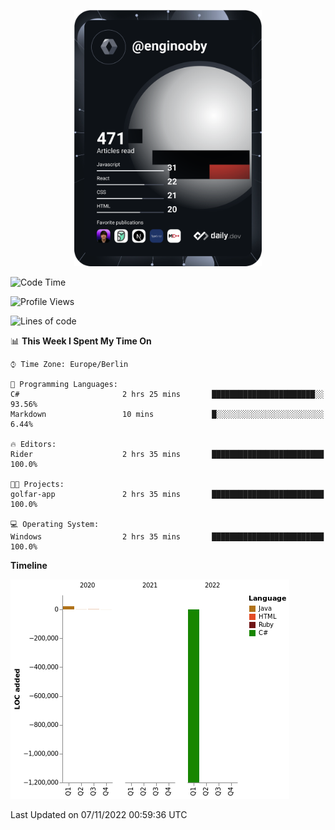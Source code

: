 <p align="center">
<a href="https://app.daily.dev/enginooby"><img src="devcard.svg" width="300" alt="enginooby's Dev Card"/></a>
</p>

<!--START_SECTION:waka-->
![Code Time](http://img.shields.io/badge/Code%20Time-112%20hrs%2049%20mins-blue)

![Profile Views](http://img.shields.io/badge/Profile%20Views-0-blue)

![Lines of code](https://img.shields.io/badge/From%20Hello%20World%20I%27ve%20Written--1%20Million%20lines%20of%20code-blue)

📊 **This Week I Spent My Time On** 

```text
⌚︎ Time Zone: Europe/Berlin

💬 Programming Languages: 
C#                       2 hrs 25 mins       ███████████████████████░░   93.56% 
Markdown                 10 mins             █░░░░░░░░░░░░░░░░░░░░░░░░   6.44%

🔥 Editors: 
Rider                    2 hrs 35 mins       █████████████████████████   100.0%

🐱‍💻 Projects: 
golfar-app               2 hrs 35 mins       █████████████████████████   100.0%

💻 Operating System: 
Windows                  2 hrs 35 mins       █████████████████████████   100.0%

```

**Timeline**

![Chart not found](https://raw.githubusercontent.com/enginooby/enginooby/main/charts/bar_graph.png) 


 Last Updated on 07/11/2022 00:59:36 UTC
<!--END_SECTION:waka-->
